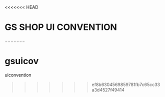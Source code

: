 <<<<<<< HEAD
# GS SHOP UI CONVENTION
=======
# gsuicov
uiconvention
>>>>>>> ef8b6304569859781fb7c65cc33a3d4527f49414
